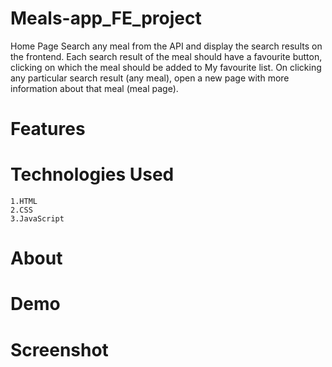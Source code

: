 # Meals-app_FE_project
Home Page Search any meal from the API and display the search results on the frontend.
Each search result of the meal should have a favourite button, clicking on which the meal should be added to My favourite list.
On clicking any particular search result (any meal), open a new page with more information about that meal (meal page).
# Features 

  # Technologies Used
  
    1.HTML 
    2.CSS 
    3.JavaScript
   # About
# Demo

# Screenshot

